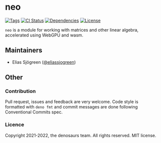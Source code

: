 # neo

[![Tags](https://img.shields.io/github/release/denosaurs/neo)](https://github.com/denosaurs/neo/releases)
[![CI Status](https://img.shields.io/github/workflow/status/denosaurs/neo/check)](https://github.com/denosaurs/neo/actions)
[![Dependencies](https://img.shields.io/github/workflow/status/denosaurs/neo/depsbot?label=dependencies)](https://github.com/denosaurs/depsbot)
[![License](https://img.shields.io/github/license/denosaurs/neo)](https://github.com/denosaurs/neo/blob/main/LICENSE)

`neo` is a module for working with matrices and other linear algebra,
accelerated using WebGPU and wasm.

## Maintainers

- Elias Sjögreen ([@eliassjogreen](https://github.com/eliassjogreen))

## Other

### Contribution

Pull request, issues and feedback are very welcome. Code style is formatted with
`deno fmt` and commit messages are done following Conventional Commits spec.

### Licence

Copyright 2021-2022, the denosaurs team. All rights reserved. MIT license.
